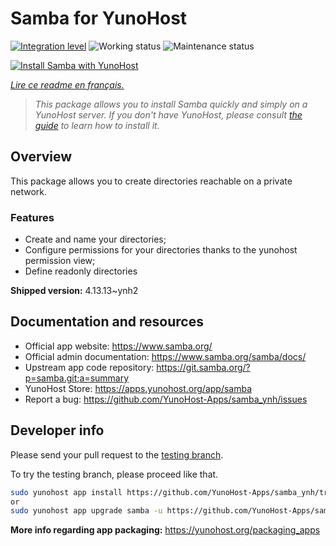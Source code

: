 <!--
N.B.: This README was automatically generated by https://github.com/YunoHost/apps/tree/master/tools/README-generator
It shall NOT be edited by hand.
-->

# Samba for YunoHost

[![Integration level](https://dash.yunohost.org/integration/samba.svg)](https://dash.yunohost.org/appci/app/samba) ![Working status](https://ci-apps.yunohost.org/ci/badges/samba.status.svg) ![Maintenance status](https://ci-apps.yunohost.org/ci/badges/samba.maintain.svg)

[![Install Samba with YunoHost](https://install-app.yunohost.org/install-with-yunohost.svg)](https://install-app.yunohost.org/?app=samba)

*[Lire ce readme en français.](./README_fr.md)*

> *This package allows you to install Samba quickly and simply on a YunoHost server.
If you don't have YunoHost, please consult [the guide](https://yunohost.org/#/install) to learn how to install it.*

## Overview

This package allows you to create directories reachable on a private network.

### Features

- Create and name your directories;
- Configure permissions for your directories thanks to the yunohost permission view;
- Define readonly directories


**Shipped version:** 4.13.13~ynh2
## Documentation and resources

* Official app website: <https://www.samba.org/>
* Official admin documentation: <https://www.samba.org/samba/docs/>
* Upstream app code repository: <https://git.samba.org/?p=samba.git;a=summary>
* YunoHost Store: <https://apps.yunohost.org/app/samba>
* Report a bug: <https://github.com/YunoHost-Apps/samba_ynh/issues>

## Developer info

Please send your pull request to the [testing branch](https://github.com/YunoHost-Apps/samba_ynh/tree/testing).

To try the testing branch, please proceed like that.

``` bash
sudo yunohost app install https://github.com/YunoHost-Apps/samba_ynh/tree/testing --debug
or
sudo yunohost app upgrade samba -u https://github.com/YunoHost-Apps/samba_ynh/tree/testing --debug
```

**More info regarding app packaging:** <https://yunohost.org/packaging_apps>
